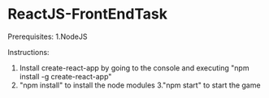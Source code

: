 # ReactJS-FrontEndTask
Prerequisites:
1.NodeJS

Instructions:
1. Install create-react-app by going to the console and executing "npm install -g create-react-app"
2. "npm install" to install the node modules
3."npm start" to start the game
